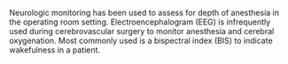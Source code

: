 Neurologic monitoring has been used to assess for depth of anesthesia in the operating room setting. Electroencephalogram (EEG) is infrequently used during cerebrovascular surgery to monitor anesthesia and cerebral oxygenation. Most commonly used is a bispectral index (BIS) to indicate wakefulness in a patient.